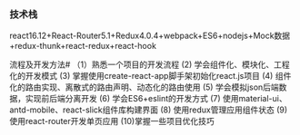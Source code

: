  ### 技术栈
 react16.12+React-Router5.1+Redux4.0.4+webpack+ES6+nodejs+Mock数据
+redux-thunk+react-redux+react-hook

流程及开发方法#
（1）熟悉一个项目的开发流程
(2)  学会组件化、模块化、工程化的开发模式
(3)  掌握使用create-react-app脚手架初始化react.js项目
(4)  组件化的路由实现、离散式的路由声明、动态化的路由使用
(5)  学会模拟json后端数据，实现前后端分离开发
(6)  学会ES6+eslint的开发方式
(7)  使用material-ui、antd-mobile、react-slick组件库构建界面
(8)  使用redux管理应用组件状态 
(9)  使用react-router开发单页应用
(10)掌握一些项目优化技巧
